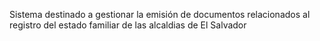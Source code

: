 Sistema destinado a gestionar la emisión de documentos relacionados al registro del estado familiar de las alcaldias de El Salvador